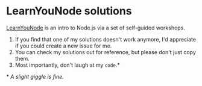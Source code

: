 # LearnYouNode solutions

[LearnYouNode](https://github.com/workshopper/learnyounode) is an intro to Node.js via a set of self-guided workshops.

1. If you find that one of my solutions doesn't work anymore, I'd appreciate if you could create a new issue for me.
2. You can check my solutions out for reference, but please don't just copy them.
3. Most importantly, don't laugh at my `code`.\*

\* *A slight giggle is fine.*
